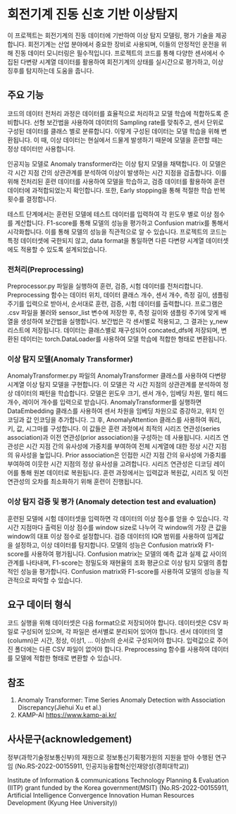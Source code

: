# 회전기계 진동 신호 기반 이상탐지
이 프로젝트는 회전기계의 진동 데이터에 기반하여 이상 탐지 모델링, 평가 기술을 제공합니다. 회전기계는 산업 분야에서 중요한 장비로 사용되며, 이들의 안정적인 운전을 위해 진동 데이터 모니터링은 필수적입니다. 프로젝트의 코드를 통해 다양한 센서에서 수집된 다변량 시계열 데이터를 활용하여 회전기계의 상태를 실시간으로 평가하고, 이상 징후를 탐지하는데 도움을 줍니다.

## 주요 기능
코드의 데이터 전처리 과정은 데이터를 효율적으로 처리하고 모델 학습에 적합하도록 준비합니다. 선형 보간법을 사용하여 데이터의 Sampling rate를 맞춰주고, 센서 단위로 구성된 데이터를 클래스 별로 분류합니다. 이렇게 구성된 데이터는 모델 학습을 위해 변환됩니다. 이 때, 이상 데이터는 현실에서 드물게 발생하기 때문에 모델을 훈련할 때는 정상 데이터만 사용합니다.

인공지능 모델로 Anomaly transformer라는 이상 탐지 모델을 채택합니다. 이 모델은 각 시간 지점 간의 상관관계를 분석하여 이상이 발생하는 시간 지점을 검출합니다. 이를 위해 전처리된 훈련 데이터를 사용하여 모델을 학습하고, 검증 데이터를 활용하여 훈련 데이터에 과적합되었는지 확인합니다. 또한, Early stopping을 통해 적절한 학습 반복 횟수를 결정합니다.

테스트 단계에서는 훈련된 모델에 테스트 데이터를 입력하여 각 윈도우 별로 이상 점수를 계산합니다. F1-score를 통해 모델의 성능을 평가하고 Confusion matrix를 통해서 시각화합니다. 이를 통해 모델의 성능을 직관적으로 알 수 있습니다. 프로젝트의 코드는 특정 데이터셋에 국한되지 않고, data format을 통일하면 다른 다변량 시계열 데이터셋에도 적용할 수 있도록 설계되었습니다.

### 전처리(Preprocessing)
Preprocessor.py 파일을 실행하여 훈련, 검증, 시험 데이터를 전처리합니다. Preprocessing 함수는 데이터 위치, 데이터 클래스 개수, 센서 개수, 측정 길이, 샘플링 주기를 입력으로 받아서, 순서대로 훈련, 검증, 시험 데이터를 출력합니다. 프로그램은 .csv 파일을 불러와 sensor_list 변수에 저장한 후, 측정 길이와 샘플링 주기에 맞게 배열을 생성하여 보간법을 실행합니다. 보간법은 각 센서별로 적용되고, 그 결과는 y_new 리스트에 저장됩니다. 데이터는 클래스별로 재구성되어 concated_dfs에 저장되며, 변환된 데이터는 torch.DataLoader를 사용하여 모델 학습에 적합한 형태로 변환됩니다.

### 이상 탐지 모델(Anomaly Transformer)
AnomalyTransformer.py 파일의 AnomalyTransformer 클래스를 사용하여 다변량 시계열 이상 탐지 모델을 구현합니다. 이 모델은 각 시간 지점의 상관관계를 분석하여 정상 데이터의 패턴을 학습합니다. 모델은 윈도우 크기, 센서 개수, 임베딩 차원, 멀티 헤드 개수, 레이어 개수를 입력으로 받습니다. AnomalyTransformer를 실행하면 DataEmbedding 클래스를 사용하여 센서 차원을 임베딩 차원으로 증강하고, 위치 인코딩과 값 인코딩을 추가합니다. 그 후, AnomalyAttention 클래스를 사용하여 쿼리, 키, 값, 시그마를 구성합니다. 이 값들은 훈련 과정에서 최적의 시리즈 연관성(series association)과 이전 연관성(prior association)을 구성하는 데 사용됩니다. 시리즈 연관성은 시간 지점 간의 유사성에 가중치를 부여하여 전체 시계열에 대한 정상 시간 지점의 유사성을 높입니다. Prior association은 인접한 시간 지점 간의 유사성에 가중치를 부여하여 이웃한 시간 지점의 정상 유사성을 고려합니다. 시리즈 연관성은 디코딩 레이어를 통해 원본 데이터로 복원됩니다. 훈련 과정에서는 입력값과 복원값, 시리즈 및 이전 연관성의 오차를 최소화하기 위해 훈련이 진행됩니다.

### 이상 탐지 검증 및 평가 (Anomaly detection test and evaluation)
훈련된 모델에 시험 데이터셋을 입력하면 각 데이터의 이상 점수를 얻을 수 있습니다. 각 시간 지점마다 출력된 이상 점수를 window size로 나누어 각 window의 가장 큰 값을 window의 대표 이상 점수로 설정합니다. 검증 데이터의 IQR 범위를 사용하여 임계값을 설정하고, 이상 데이터를 탐지합니다. 모델의 성능은 Confusion matrix와 F1-score를 사용하여 평가됩니다. Confusion matrix는 모델의 예측 값과 실제 값 사이의 관계를 나타내며, F1-score는 정밀도와 재현율의 조화 평균으로 이상 탐지 모델의 종합적인 성능을 평가합니다. Confusion matrix와 F1-score를 사용하여 모델의 성능을 직관적으로 파악할 수 있습니다.



## 요구 데이터 형식
코드 실행을 위해 데이터셋은 다음 format으로 저장되어야 합니다. 데이터셋은 CSV 파일로 구성되어 있으며, 각 파일은 센서별로 분리되어 있어야 합니다. 센서 데이터의 열(column)은 시간, 정상, 이상1, ... 이상n의 순서로 구성되어야 합니다. 입력값으로 주어진 폴더에는 다른 CSV 파일이 없어야 합니다. Preprocessing 함수를 사용하여 데이터를 모델에 적합한 형태로 변환할 수 있습니다.



## 참조
1. Anomaly Transformer: Time Series Anomaly Detection with Association Discrepancy(Jiehui Xu et al.)
2. KAMP-AI https://www.kamp-ai.kr/



## **사사문구(acknowledgement)**  
정부(과학기술정보통신부)의 재원으로 정보통신기획평가원의 지원을 받아 수행된 연구임 (No.RS-2022-00155911, 인공지능융합혁신인재양성(경희대학교))     

Institute of Information &amp; communications Technology Planning &amp; Evaluation (IITP) grant funded by the Korea government(MSIT) (No.RS-2022-00155911, Artificial Intelligence Convergence Innovation Human Resources Development (Kyung Hee University))
